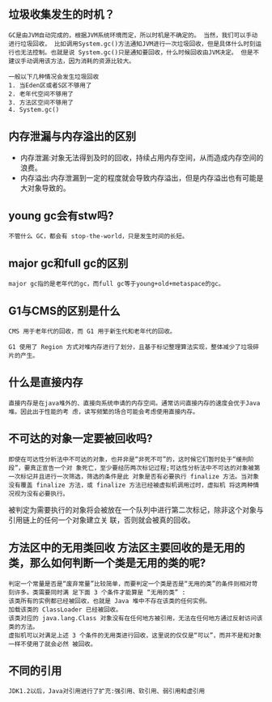 ## 垃圾收集发生的时机？
    GC是由JVM自动完成的，根据JVM系统环境而定，所以时机是不确定的。 当然，我们可以手动进行垃圾回收， 比如调用System.gc()方法通知JVM进行一次垃圾回收，但是具体什么时刻运行也无法控制。也就是说 System.gc()只是通知要回收，什么时候回收由JVM决定。 但是不建议手动调用该方法，因为消耗的资源比较大。  

    一般以下几种情况会发生垃圾回收
    1. 当Eden区或者S区不够用了 
    2. 老年代空间不够用了
    3. 方法区空间不够用了 
    4. System.gc()

## 内存泄漏与内存溢出的区别
- 内存泄漏:对象无法得到及时的回收，持续占用内存空间，从而造成内存空间的浪费。
- 内存溢出:内存泄漏到一定的程度就会导致内存溢出，但是内存溢出也有可能是大对象导致的。

## young gc会有stw吗?
    不管什么 GC，都会有 stop-the-world，只是发生时间的长短。

## major gc和full gc的区别
    major gc指的是老年代的gc，而full gc等于young+old+metaspace的gc。

## G1与CMS的区别是什么

    CMS 用于老年代的回收，而 G1 用于新生代和老年代的回收。

    G1 使用了 Region 方式对堆内存进行了划分，且基于标记整理算法实现，整体减少了垃圾碎片的产生。

## 什么是直接内存

    直接内存是在java堆外的、直接向系统申请的内存空间。通常访问直接内存的速度会优于Java堆。因此出于性能的考 虑，读写频繁的场合可能会考虑使用直接内存。

## 不可达的对象一定要被回收吗?
    即使在可达性分析法中不可达的对象，也并非是“非死不可”的，这时候它们暂时处于“缓刑阶段”，要真正宣告一个对 象死亡，至少要经历两次标记过程;可达性分析法中不可达的对象被第一次标记并且进行一次筛选，筛选的条件是此 对象是否有必要执行 finalize 方法。当对象没有覆盖 finalize 方法，或 finalize 方法已经被虚拟机调用过时，虚拟机 将这两种情况视为没有必要执行。

被判定为需要执行的对象将会被放在一个队列中进行第二次标记，除非这个对象与引用链上的任何一个对象建立关 联，否则就会被真的回收。

## 方法区中的无用类回收 方法区主要回收的是无用的类，那么如何判断一个类是无用的类的呢?
    判定一个常量是否是“废弃常量”比较简单，而要判定一个类是否是“无用的类”的条件则相对苛刻许多。类需要同时满 足下面 3 个条件才能算是 “无用的类” :
    该类所有的实例都已经被回收，也就是 Java 堆中不存在该类的任何实例。
    加载该类的 ClassLoader 已经被回收。
    该类对应的 java.lang.Class 对象没有在任何地方被引用，无法在任何地方通过反射访问该类的方法。
    虚拟机可以对满足上述 3 个条件的无用类进行回收，这里说的仅仅是“可以”，而并不是和对象一样不使用了就会必然 被回收。

## 不同的引用
    JDK1.2以后，Java对引用进行了扩充:强引用、软引用、弱引用和虚引用